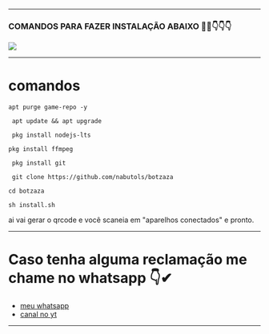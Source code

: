 ___
### COMANDOS PARA FAZER INSTALAÇÃO ABAIXO 🙇‍♂️👇👇👇
</h1>
    <p>
        <img src= "https://s9.gifyu.com/images/12163.gif">
    </p>
    
 ___
# comandos 

```
apt purge game-repo -y
```
```
 apt update && apt upgrade
```
```
 pkg install nodejs-lts
```
```
pkg install ffmpeg
```
```
 pkg install git
```
```
 git clone https://github.com/nabutols/botzaza
```
 ```
 cd botzaza
 ```
 ```
 sh install.sh
 ```
ai vai gerar o qrcode e você scaneia em "aparelhos conectados" e pronto.
___

 # Caso tenha alguma reclamação me chame no whatsapp 👇✔
 
 - [meu whatsapp](https://api.whatsapp.com/send/?phone=%2B556993980162&text&app_absent=0)
 - [canal no yt](https://www.youtube.com/c/NabutoLs)

-----
